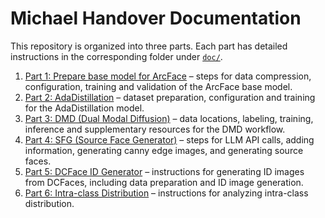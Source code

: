 # Michael Handover Documentation

This repository is organized into three parts. Each part has detailed instructions in the corresponding folder under [`doc/`](doc/).

1. [Part 1: Prepare base model for ArcFace](doc/part1/README.md) – steps for data compression, configuration, training and validation of the ArcFace base model.
2. [Part 2: AdaDistillation](doc/part2/README.md) – dataset preparation, configuration and training for the AdaDistillation model.
3. [Part 3: DMD (Dual Modal Diffusion)](doc/part3/README.md) – data locations, labeling, training, inference and supplementary resources for the DMD workflow.
4. [Part 4: SFG (Source Face Generator)](doc/part4/README.md) – steps for LLM API calls, adding information, generating canny edge images, and generating source faces.
5. [Part 5: DCFace ID Generator](doc/part5/README.md) – instructions for generating ID images from DCFaces, including data preparation and ID image generation.
6. [Part 6: Intra-class Distribution](doc/part6/README.md) – instructions for analyzing intra-class distribution.